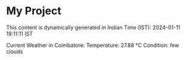 # My Project

This content is dynamically generated in Indian Time (IST): 2024-01-11 19:11:11 IST


Current Weather in Coimbatore:
Temperature: 27.88 °C
Condition: few clouds
